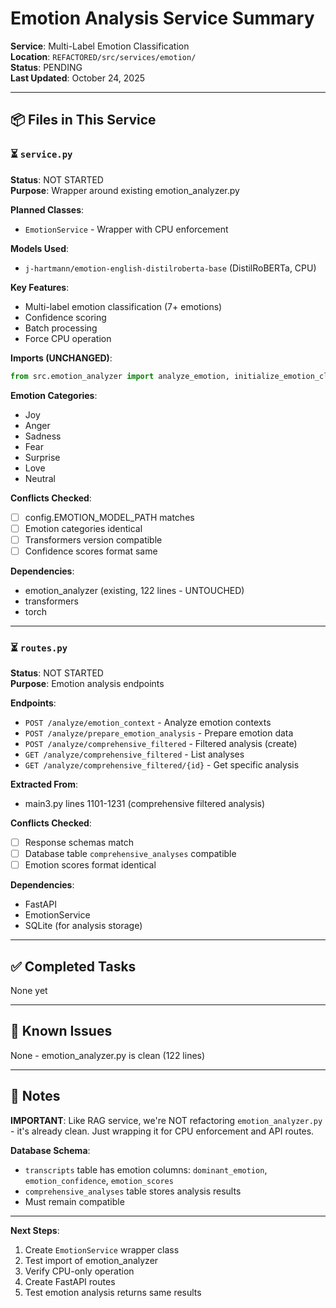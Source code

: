# Emotion Analysis Service Summary

**Service**: Multi-Label Emotion Classification  
**Location**: `REFACTORED/src/services/emotion/`  
**Status**: PENDING  
**Last Updated**: October 24, 2025

---

## 📦 **Files in This Service**

### ⏳ `service.py`
**Status**: NOT STARTED  
**Purpose**: Wrapper around existing emotion_analyzer.py

**Planned Classes**:
- `EmotionService` - Wrapper with CPU enforcement

**Models Used**:
- `j-hartmann/emotion-english-distilroberta-base` (DistilRoBERTa, CPU)

**Key Features**:
- Multi-label emotion classification (7+ emotions)
- Confidence scoring
- Batch processing
- Force CPU operation

**Imports (UNCHANGED)**:
```python
from src.emotion_analyzer import analyze_emotion, initialize_emotion_classifier
```

**Emotion Categories**:
- Joy
- Anger
- Sadness
- Fear
- Surprise
- Love
- Neutral

**Conflicts Checked**:
- [ ] config.EMOTION_MODEL_PATH matches
- [ ] Emotion categories identical
- [ ] Transformers version compatible
- [ ] Confidence scores format same

**Dependencies**:
- emotion_analyzer (existing, 122 lines - UNTOUCHED)
- transformers
- torch

---

### ⏳ `routes.py`
**Status**: NOT STARTED  
**Purpose**: Emotion analysis endpoints

**Endpoints**:
- `POST /analyze/emotion_context` - Analyze emotion contexts
- `POST /analyze/prepare_emotion_analysis` - Prepare emotion data
- `POST /analyze/comprehensive_filtered` - Filtered analysis (create)
- `GET /analyze/comprehensive_filtered` - List analyses
- `GET /analyze/comprehensive_filtered/{id}` - Get specific analysis

**Extracted From**:
- main3.py lines 1101-1231 (comprehensive filtered analysis)

**Conflicts Checked**:
- [ ] Response schemas match
- [ ] Database table `comprehensive_analyses` compatible
- [ ] Emotion scores format identical

**Dependencies**:
- FastAPI
- EmotionService
- SQLite (for analysis storage)

---

## ✅ **Completed Tasks**

None yet

---

## 🚨 **Known Issues**

None - emotion_analyzer.py is clean (122 lines)

---

## 📝 **Notes**

**IMPORTANT**: Like RAG service, we're NOT refactoring `emotion_analyzer.py` - it's already clean. Just wrapping it for CPU enforcement and API routes.

**Database Schema**:
- `transcripts` table has emotion columns: `dominant_emotion`, `emotion_confidence`, `emotion_scores`
- `comprehensive_analyses` table stores analysis results
- Must remain compatible

---

**Next Steps**:
1. Create `EmotionService` wrapper class
2. Test import of emotion_analyzer
3. Verify CPU-only operation
4. Create FastAPI routes
5. Test emotion analysis returns same results


